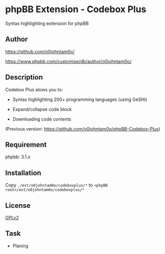 phpBB Extension - Codebox Plus
============================

Syntax highlighting extension for phpBB

## Author

https://github.com/o0johntam0o/

https://www.phpbb.com/customise/db/author/o0johntam0o/

## Description

Codebox Plus alows you to:

* Syntax highlighting 200+ programming languages (using GeSHi)

* Expand/collapse code block

* Downloading code contents

(Previous version: https://github.com/o0johntam0o/phpBB-Codebox-Plus)

## Requirement

phpbb: 3.1.x

## Installation

Copy ```./ext/o0johntam0o/codeboxplus/*``` to ```<phpBB root>/ext/o0johntam0o/codeboxplus/*```

## License

[GPLv2](license.txt)

## Task

* Planing